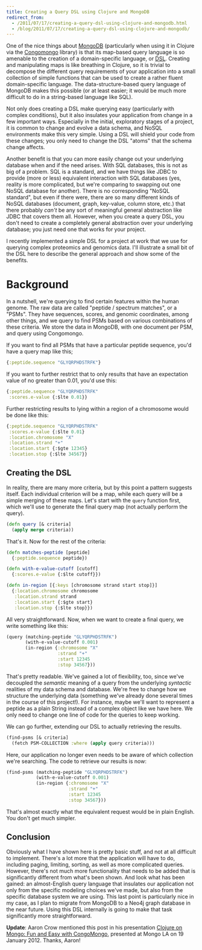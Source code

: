 ```yaml
---
title: Creating a Query DSL using Clojure and MongoDB
redirect_from:
  - /2011/07/17/creating-a-query-dsl-using-clojure-and-mongodb.html
  - /blog/2011/07/17/creating-a-query-dsl-using-clojure-and-mongodb/
---
```


One of the nice things about [MongoDB][] (particularly when using it
in Clojure via the [Congomongo][] library) is that its map-based query
language is so amenable to the creation of a domain-specific language,
or [DSL][].  Creating and manipulating maps is like breathing in
Clojure, so it is trivial to decompose the different query
requirements of your application into a small collection of simple
functions that can be used to create a rather fluent domain-specific
language.  The data-structure-based query language of MongoDB makes
this possible (or at least easier; it would be much more difficult to
do in a string-based language like SQL).

Not only does creating a DSL make querying easy (particularly with
complex conditions), but it also insulates your application from
change in a few important ways.  Especially in the initial,
exploratory stages of a project, it is common to change and evolve a
data schema, and NoSQL environments make this very simple.  Using a
DSL will shield your code from these changes; you only need to change
the DSL "atoms" that the schema change affects.

Another benefit is that you can more easily change out your underlying
database when and if the need arises.  With SQL databases, this is not
as big of a problem.  SQL is a standard, and we have things like JDBC
to provide (more or less) equivalent interaction with SQL databases
(yes, reality is more complicated, but we're comparing to swapping out
one NoSQL database for another).  There is no corresponding "NoSQL
standard", but even if there were, there are so many different kinds
of NoSQL databases (document, graph, key-value, column store, etc.)
that there probably *can't* be any sort of meaningful general
abstraction like JDBC that covers them all.  However, when you create
a query DSL, you don't need to create a completely general abstraction
over your underlying database; you just need one that works for your
project.

I recently implemented a simple DSL for a project at work that we use
for querying complex proteomics and genomics data.  I'll illustrate a
small bit of the DSL here to describe the general approach and show
some of the benefits.

# Background

In a nutshell, we're querying to find certain features within the
human genome.  The raw data are called "peptide / spectrum matches",
or a "PSMs".  They have sequences, scores, and genomic coordinates,
among other things, and we query to find PSMs based on various
combinations of these criteria.  We store the data in MongoDB, with
one document per PSM, and query using Congomongo.

If you want to find all PSMs that have a particular peptide sequence,
you'd have a query map like this;

``` clojure
{:peptide.sequence "GLYQRPHDSTRFK"}
```

If you want to further restrict that to only results that have an
expectation value of no greater than 0.01, you'd use this:

``` clojure
{:peptide.sequence "GLYQRPHDSTRFK"
 :scores.e-value {:$lte 0.01}}
```

Further restricting results to lying within a region of a chromosome
would be done like this:

``` clojure
{:peptide.sequence "GLYQRPHDSTRFK"
 :scores.e-value {:$lte 0.01}
 :location.chromosome "X"
 :location.strand "+"
 :location.start {:$gte 12345}
 :location.stop {:$lte 34567}}
```

## Creating the DSL

In reality, there are many more criteria, but by this point a pattern
suggests itself.  Each individual criterion will be a map, while each
query will be a simple merging of these maps.  Let's start with the
`query` function first, which we'll use to generate the final query
map (not actually perform the query).

``` clojure
(defn query [& criteria]
  (apply merge criteria))
```

That's it.  Now for the rest of the criteria:

``` clojure
(defn matches-peptide [peptide]
  {:peptide.sequence peptide})

(defn with-e-value-cutoff [cutoff]
  {:scores.e-value {:$lte cutoff}})

(defn in-region [{:keys [chromosome strand start stop]}]
  {:location.chromosome chromosome
   :location.strand strand
   :location.start {:$gte start}
   :location.stop {:$lte stop}})
```

All very straightforward.  Now, when we want to create a final query,
we write something like this:

``` clojure
(query (matching-peptide "GLYQRPHDSTRFK")
       (with-e-value-cutoff 0.001)
       (in-region {:chromosome "X"
                   :strand "+"
                   :start 12345
                   :stop 34567}))
```

That's pretty readable.  We've gained a lot of flexibility, too, since
we've decoupled the *semantic* meaning of a query from the underlying
*syntactic* realities of my data schema and database.  We're free to
change how we structure the underlying data (something we've already
done several times in the course of this project!).  For instance,
maybe we'll want to represent a peptide as a plain String instead of a
complex object like we have here.  We only need to change one line of
code for the queries to keep working.

We can go further, extending our DSL to actually retrieving the
results.

``` clojure
(find-psms [& criteria]
  (fetch PSM-COLLECTION :where (apply query criteria)))
```

Here, our application no longer even needs to be aware of which
collection we're searching.  The code to retrieve our results is now:

``` clojure
(find-psms (matching-peptide "GLYQRPHDSTRFK")
           (with-e-value-cutoff 0.001)
           (in-region {:chromosome "X"
                       :strand "+"
                       :start 12345
                       :stop 34567}))
```

That's almost exactly what the equivalent request would be in plain
English.  You don't get much simpler.

## Conclusion

Obviously what I have shown here is pretty basic stuff, and not at all
difficult to implement.  There's a lot more that the application will
have to do, including paging, limiting, sorting, as well as more
complicated queries.  However, there's not much more functionality
that needs to be added that is significantly different from what's
been shown.  And look what has been gained: an almost-English query
language that insulates our application not only from the specific
modeling choices we've made, but also from the specific database
system we are using.  This last point is particularly nice in my case,
as I plan to migrate from MongoDB to a Neo4j graph database in the
near future.  Using this DSL internally is going to make that task
significantly more straightforward.

**Update**: Aaron Crow mentioned this post in his presentation
  [Clojure on Mongo: Fun and Easy with
  CongoMongo](https://github.com/dirtyvagabond/mongola), presented at
  Mongo LA on 19 January 2012.  Thanks, Aaron!

[DSL]: http://en.wikipedia.org/wiki/Domain-specific_language
[MongoDB]: http://www.mongodb.org
[Congomongo]: https://github.com/aboekhoff/congomongo
